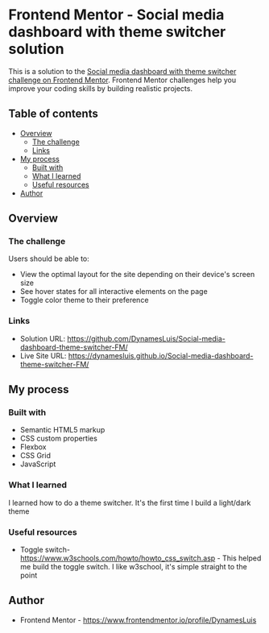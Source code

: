 # Frontend Mentor - Social media dashboard with theme switcher solution

This is a solution to the [Social media dashboard with theme switcher challenge on Frontend Mentor](https://www.frontendmentor.io/challenges/social-media-dashboard-with-theme-switcher-6oY8ozp_H). Frontend Mentor challenges help you improve your coding skills by building realistic projects. 

## Table of contents

- [Overview](#overview)
  - [The challenge](#the-challenge)
  - [Links](#links)
- [My process](#my-process)
  - [Built with](#built-with)
  - [What I learned](#what-i-learned)
  - [Useful resources](#useful-resources)
- [Author](#author)


## Overview

### The challenge

Users should be able to:

- View the optimal layout for the site depending on their device's screen size
- See hover states for all interactive elements on the page
- Toggle color theme to their preference


### Links

- Solution URL: https://github.com/DynamesLuis/Social-media-dashboard-theme-switcher-FM/
- Live Site URL: https://dynamesluis.github.io/Social-media-dashboard-theme-switcher-FM/

## My process

### Built with

- Semantic HTML5 markup
- CSS custom properties
- Flexbox
- CSS Grid
- JavaScript

### What I learned
I learned how to do a theme switcher. It's the first time I build a light/dark theme

### Useful resources

- Toggle switch- https://www.w3schools.com/howto/howto_css_switch.asp - This helped me build the toggle switch. I like w3school, it's simple straight to the point

## Author

- Frontend Mentor - https://www.frontendmentor.io/profile/DynamesLuis

